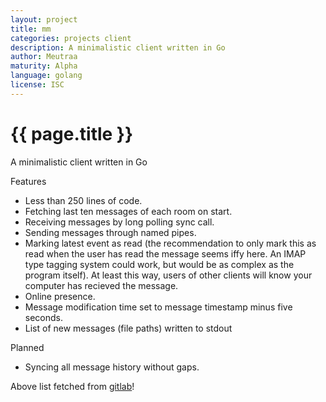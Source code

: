 ```yaml
---
layout: project
title: mm
categories: projects client
description: A minimalistic client written in Go
author: Meutraa
maturity: Alpha
language: golang
license: ISC
---
```


# {{ page.title }}
A minimalistic client written in Go

Features

* Less than 250 lines of code.
* Fetching last ten messages of each room on start.
* Receiving messages by long polling sync call.
* Sending messages through named pipes.
* Marking latest event as read (the recommendation to only mark this as read when the user has read the message seems iffy here. An IMAP type tagging system could work, but would be as complex as the program itself). At least this way, users of other clients will know your computer has recieved the message.
* Online presence.
* Message modification time set to message timestamp minus five seconds.
* List of new messages (file paths) written to stdout

Planned

* Syncing all message history without gaps.


Above list fetched from [gitlab](https:///gitlab.com/meutraa/mm/tree/master)!
